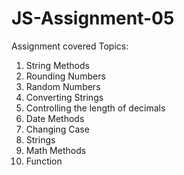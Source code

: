 # JS-Assignment-05
Assignment covered Topics:
1. String Methods
2. Rounding Numbers
3. Random Numbers
4. Converting Strings
5. Controlling the length of decimals
6. Date Methods
7. Changing Case
8. Strings
9. Math Methods
10. Function
